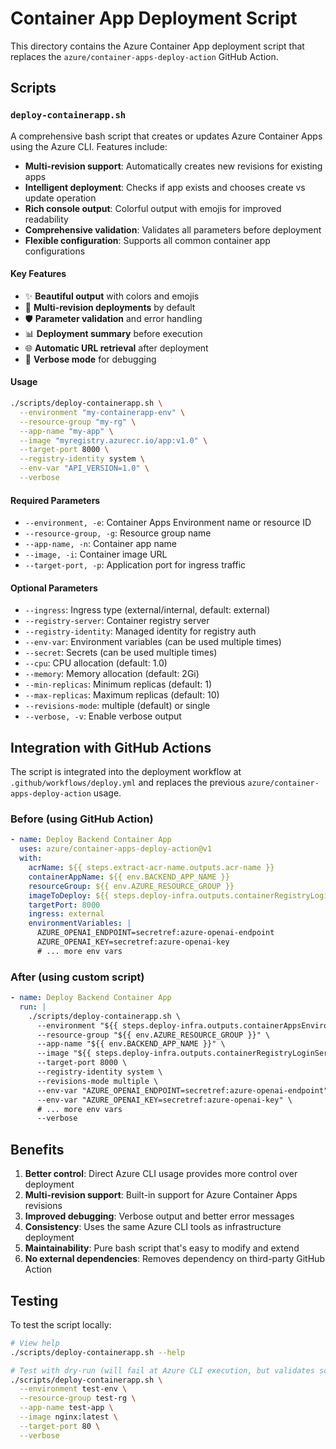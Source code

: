 # Container App Deployment Script

This directory contains the Azure Container App deployment script that replaces the `azure/container-apps-deploy-action` GitHub Action.

## Scripts

### `deploy-containerapp.sh`

A comprehensive bash script that creates or updates Azure Container Apps using the Azure CLI. Features include:

- **Multi-revision support**: Automatically creates new revisions for existing apps
- **Intelligent deployment**: Checks if app exists and chooses create vs update operation
- **Rich console output**: Colorful output with emojis for improved readability
- **Comprehensive validation**: Validates all parameters before deployment
- **Flexible configuration**: Supports all common container app configurations

#### Key Features

- ✨ **Beautiful output** with colors and emojis
- 🔄 **Multi-revision deployments** by default
- 🛡️ **Parameter validation** and error handling
- 📊 **Deployment summary** before execution
- 🌐 **Automatic URL retrieval** after deployment
- 📝 **Verbose mode** for debugging

#### Usage

```bash
./scripts/deploy-containerapp.sh \
  --environment "my-containerapp-env" \
  --resource-group "my-rg" \
  --app-name "my-app" \
  --image "myregistry.azurecr.io/app:v1.0" \
  --target-port 8000 \
  --registry-identity system \
  --env-var "API_VERSION=1.0" \
  --verbose
```

#### Required Parameters

- `--environment, -e`: Container Apps Environment name or resource ID
- `--resource-group, -g`: Resource group name  
- `--app-name, -n`: Container app name
- `--image, -i`: Container image URL
- `--target-port, -p`: Application port for ingress traffic

#### Optional Parameters

- `--ingress`: Ingress type (external/internal, default: external)
- `--registry-server`: Container registry server
- `--registry-identity`: Managed identity for registry auth
- `--env-var`: Environment variables (can be used multiple times)
- `--secret`: Secrets (can be used multiple times)
- `--cpu`: CPU allocation (default: 1.0)
- `--memory`: Memory allocation (default: 2Gi)
- `--min-replicas`: Minimum replicas (default: 1)
- `--max-replicas`: Maximum replicas (default: 10)
- `--revisions-mode`: multiple (default) or single
- `--verbose, -v`: Enable verbose output

## Integration with GitHub Actions

The script is integrated into the deployment workflow at `.github/workflows/deploy.yml` and replaces the previous `azure/container-apps-deploy-action` usage.

### Before (using GitHub Action)

```yaml
- name: Deploy Backend Container App
  uses: azure/container-apps-deploy-action@v1
  with:
    acrName: ${{ steps.extract-acr-name.outputs.acr-name }}
    containerAppName: ${{ env.BACKEND_APP_NAME }}
    resourceGroup: ${{ env.AZURE_RESOURCE_GROUP }}
    imageToDeploy: ${{ steps.deploy-infra.outputs.containerRegistryLoginServer }}/backend:${{ env.RELEASE_TAG }}
    targetPort: 8000
    ingress: external
    environmentVariables: |
      AZURE_OPENAI_ENDPOINT=secretref:azure-openai-endpoint
      AZURE_OPENAI_KEY=secretref:azure-openai-key
      # ... more env vars
```

### After (using custom script)

```yaml
- name: Deploy Backend Container App
  run: |
    ./scripts/deploy-containerapp.sh \
      --environment "${{ steps.deploy-infra.outputs.containerAppsEnvironmentName }}" \
      --resource-group "${{ env.AZURE_RESOURCE_GROUP }}" \
      --app-name "${{ env.BACKEND_APP_NAME }}" \
      --image "${{ steps.deploy-infra.outputs.containerRegistryLoginServer }}/backend:${{ env.RELEASE_TAG }}" \
      --target-port 8000 \
      --registry-identity system \
      --revisions-mode multiple \
      --env-var "AZURE_OPENAI_ENDPOINT=secretref:azure-openai-endpoint" \
      --env-var "AZURE_OPENAI_KEY=secretref:azure-openai-key" \
      # ... more env vars
      --verbose
```

## Benefits

1. **Better control**: Direct Azure CLI usage provides more control over deployment
2. **Multi-revision support**: Built-in support for Azure Container Apps revisions  
3. **Improved debugging**: Verbose output and better error messages
4. **Consistency**: Uses the same Azure CLI tools as infrastructure deployment
5. **Maintainability**: Pure bash script that's easy to modify and extend
6. **No external dependencies**: Removes dependency on third-party GitHub Action

## Testing

To test the script locally:

```bash
# View help
./scripts/deploy-containerapp.sh --help

# Test with dry-run (will fail at Azure CLI execution, but validates script logic)
./scripts/deploy-containerapp.sh \
  --environment test-env \
  --resource-group test-rg \
  --app-name test-app \
  --image nginx:latest \
  --target-port 80 \
  --verbose
```